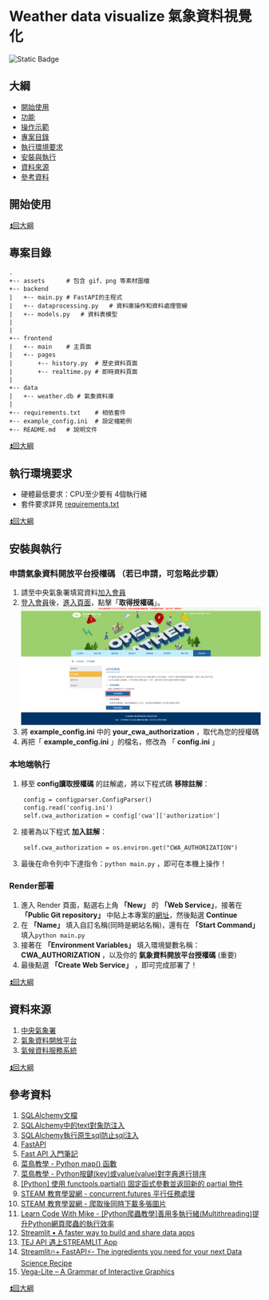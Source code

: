 # Weather data visualize 氣象資料視覺化
![Static Badge](https://img.shields.io/badge/Python-3.8.10-blue)

## 大綱
- [開始使用](#開始使用)
- [功能](#功能)
- [操作示範](#操作示範)
- [專案目錄](#專案目錄)
- [執行環境要求](#執行環境要求)
- [安裝與執行](#安裝與執行)
- [資料來源](#資料來源)
- [參考資料](#參考資料)


## 開始使用


[⏫回大綱](#大綱)


## 專案目錄
```
.
+-- assets      # 包含 gif、png 等素材圖檔
+-- backend
|   +-- main.py # FastAPI的主程式
|   +-- dataprocessing.py   # 資料庫操作和資料處理管線
|   +-- models.py	# 資料表模型
|   
|
+-- frontend
|   +-- main    # 主頁面
|   +-- pages 
|       +-- history.py  # 歷史資料頁面  
|       +-- realtime.py # 即時資料頁面
|
+-- data
|   +-- weather.db # 氣象資料庫
|
+-- requirements.txt	# 相依套件
+-- example_config.ini  # 設定檔範例
+-- README.md	# 說明文件
```
[⏫回大綱](#大綱)


## 執行環境要求
* 硬體最低要求：CPU至少要有 4個執行緒
* 套件要求詳見 [requirements.txt](requirements.txt)

[⏫回大綱](#大綱)


## 安裝與執行
### 申請氣象資料開放平台授權碼 （若已申請，可忽略此步驟）
1. 請至中央氣象署填寫資料[加入會員](https://pweb.cwa.gov.tw/emember/register/authorization)
2. [登入會員](https://opendata.cwa.gov.tw/userLogin)後，[進入頁面](https://opendata.cwa.gov.tw/user/authkey)，點擊「__取得授權碼__」。
![cwa opendata authorization](assets/cwa_opendata_authorization.png)
3. 將 __example_config.ini__ 中的 __your_cwa_authorization__ ，取代為您的授權碼
4. 再把「 __example_config.ini__ 」的檔名，修改為 「 __config.ini__ 」
### 本地端執行
1. 移至 __config讀取授權碼__ 的註解處，將以下程式碼 __移除註解__：
```shell
    config = configparser.ConfigParser()
    config.read('config.ini')
    self.cwa_authorization = config['cwa']['authorization']
```
2. 接著為以下程式 __加入註解__：
```shell
    self.cwa_authorization = os.environ.get("CWA_AUTHORIZATION")
```
3. 最後在命令列中下達指令：`python main.py` ，即可在本機上操作！
### Render部署
1. 進入 Render 頁面，點選右上角 __「New」__ 的 __「Web Service」__，接著在 __「Public Git repository」__ 中貼上本專案的[網址](https://github.com/cheng1103/weather-data-visualize)，然後點選 __Continue__
2. 在 __「Name」__ 填入自訂名稱(同時是網站名稱)，還有在 __「Start Command」__ 填入`python main.py`
3. 接著在 __「Environment Variables」__ 填入環境變數名稱： __CWA_AUTHORIZATION__ ，以及你的 __氣象資料開放平台授權碼__ (重要)
4. 最後點選 __「Create Web Service」__ ，即可完成部署了！

[⏫回大綱](#大綱)


## 資料來源
1. [中央氣象署](https://www.cwa.gov.tw/)
2. [氣象資料開放平台](https://opendata.cwa.gov.tw/)
3. [氣候資料服務系統](https://codis.cwa.gov.tw/)

[⏫回大綱](#大綱)


## 參考資料
1. [SQLAlchemy文檔](https://www.osgeo.cn/sqlalchemy/)
2. [SQLAlchemy中的text對象防注入](https://www.cnblogs.com/qijunL/articles/15740080.html)
3. [SQLAlchemy執行原生sql防止sql注入](https://www.jianshu.com/p/f78a4edacdb2)
4. [FastAPI](https://fastapi.tiangolo.com/zh-hant/)
5. [Fast API 入門筆記](https://minglunwu.com/tags/fast-api-tutorial/)
6. [菜鳥教學 - Python map() 函數](https://www.runoob.com/python/python-func-map.html)
7. [菜鳥教學 - Python按鍵(key)或value(value)對字典進行排序](https://www.runoob.com/python3/python-sort-dictionaries-by-key-or-value.html)
8. [[Python] 使用 functools.partial() 固定函式參數並返回新的 partial 物件](https://clay-atlas.com/blog/2023/03/19/python-functools-partial-function/)
9. [STEAM 教育學習網 - concurrent.futures 平行任務處理](https://steam.oxxostudio.tw/category/python/library/concurrent-futures.html)
10. [STEAM 教育學習網 - 爬取後同時下載多張圖片](https://steam.oxxostudio.tw/category/python/spider/ptt-more-images.html)
11. [Learn Code With Mike - [Python爬蟲教學]善用多執行緒(Multithreading)提升Python網頁爬蟲的執行效率](https://www.learncodewithmike.com/2020/11/multithreading-with-python-web-scraping.html)
12. [Streamlit • A faster way to build and share data apps](https://streamlit.io/)
13. [TEJ API 遇上STREAMLIT App](https://www.tejwin.com/insight/tej-api-%E9%81%87%E4%B8%8Astreamlit-app/)
13. [Streamlit🔥+ FastAPI⚡️- The ingredients you need for your next Data Science Recipe](https://medium.com/codex/streamlit-fastapi-%EF%B8%8F-the-ingredients-you-need-for-your-next-data-science-recipe-ffbeb5f76a92)
14. [Vega-Lite – A Grammar of Interactive Graphics](https://vega.github.io/vega-lite/)


[⏫回大綱](#大綱)
